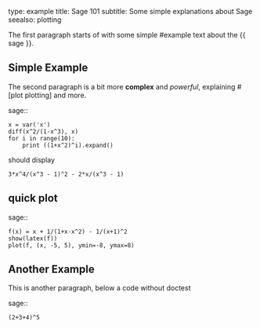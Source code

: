type: example
title: Sage 101
subtitle:
    Some simple explanations about Sage
seealso:
    plotting

The first paragraph starts of with some simple #example text
about the {{ sage }}.

## Simple Example

The second paragraph is a bit more **complex** and _powerful_,
explaining #[plot plotting] and more.

sage::

    x = var('x')
    diff(x^2/(1-x^3), x)
    for i in range(10):
        print ((1+x^2)^i).expand()
    
should display

    3*x^4/(x^3 - 1)^2 - 2*x/(x^3 - 1)

## quick plot

sage::

    f(x) = x + 1/(1+x-x^2) - 1/(x+1)^2
    show(latex(f))
    plot(f, (x, -5, 5), ymin=-8, ymax=8)

## Another Example

This is another paragraph, below a code without doctest

sage::

    (2+3+4)^5
    

    